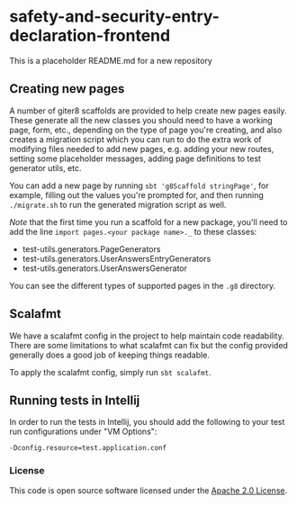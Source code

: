 
# safety-and-security-entry-declaration-frontend

This is a placeholder README.md for a new repository

## Creating new pages

A number of giter8 scaffolds are provided to help create new pages easily. These generate all the new classes you should
need to have a working page, form, etc., depending on the type of page you're creating, and also creates a migration script
which you can run to do the extra work of modifying files needed to add new pages, e.g. adding your new routes, setting
some placeholder messages, adding page definitions to test generator utils, etc.

You can add a new page by running `sbt 'g8Scaffold stringPage'`, for example, filling out the values you're prompted for,
and then running `./migrate.sh` to run the generated migration script as well.

*Note* that the first time you run a scaffold for a new package, you'll need to add the line
`import pages.<your package name>._` to these classes:
* test-utils.generators.PageGenerators
* test-utils.generators.UserAnswersEntryGenerators
* test-utils.generators.UserAnswersGenerator

You can see the different types of supported pages in the `.g8` directory.

## Scalafmt

We have a scalafmt config in the project to help maintain code readability. There are some limitations to
what scalafmt can fix but the config provided generally does a good job of keeping things readable.

To apply the scalafmt config, simply run `sbt scalafmt`.

## Running tests in Intellij
In order to run the tests in Intellij, you should add the following to your test run configurations under "VM Options":
```
-Dconfig.resource=test.application.conf
```

### License

This code is open source software licensed under the [Apache 2.0 License]("http://www.apache.org/licenses/LICENSE-2.0.html").
